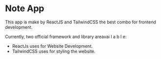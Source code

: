 # Note App

This app is make by ReactJS and TailwindCSS the best combo for frontend development.

Currently, two official framework and library areavai l a b l e:

- ReactJs uses for Website Development.
- TailwindCSS uses for styling the website.

